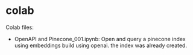 # colab
Colab files:

* OpenAPI and Pinecone_001.ipynb: Open and query a pinecone index using embeddings build using openai. the index was already created.
